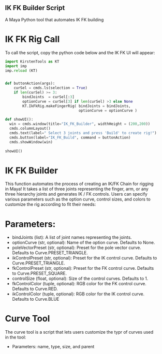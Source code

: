 ## IK FK Builder Script

A Maya Python tool that automates IK FK building

# IK FK Rig Call
To call the script, copy the python code below and the IK FK UI will appear:
``` python
import KirstenTools as KT
import imp
imp.reload (KT)


def buttonAction(args):
    curSel = cmds.ls(selection = True)
    if len(curSel) >= 3:
        bindJoints  = curSel[:3]
        optionCurve = curSel[3] if len(curSel) >3 else None
        KT.IkFkRig.makeFingerRig( bindJoints = bindJoints, 
                                  optionCurve = optionCurve )
                                  
def showUI():
  win = cmds.window(title="IK_FK_Builder", widthHeight = (200,200))
  cmds.columnLayout()
  cmds.text(label=" Select 3 joints and press 'Build' to create rig!")
  cmds.button(label="IK_FK_Build", command = buttonAction)
  cmds.showWindow(win)
  
showUI()

```

# IK FK Builder
This function automates the process of creating an IK/FK Chain for rigging in Maya! It takes a list of three joints
representing the finger, arm, or any three hierarchy joints and generates IK / FK controls. Users can specify various parameters
such as the option curve, control sizes, and colors to customize the rig according to fit their needs:
# Parameters:
- bindJoints (list): A list of joint names representing the joints.
- optionCurve (str, optional): Name of the option curve. Defaults to None.
- poleVectorPreset (str, optional): Preset for the pole vector curve. Defaults to Curve.PRESET_TRIANGLE.
- ikControlPreset (str, optional): Preset for the IK control curve. Defaults to Curve.PRESET_TRIANGLE.
- fkControlPreset (str, optional): Preset for the FK control curve. Defaults to Curve.PRESET_SQUARE.
- controlSize (float, optional): Size of the control curves. Defaults to 1.
- fkControlColor (tuple, optional): RGB color for the FK control curve. Defaults to Curve.RED.
- ikControlColor (tuple, optional): RGB color for the IK control curve. Defaults to Curve.BLUE

# Curve Tool
The curve tool is a script that lets users customize the typr of curves used in the tool: 
  - Parameters: name, type, size, and parent

